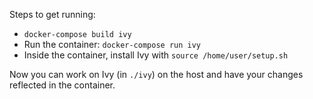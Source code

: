 Steps to get running:
- `docker-compose build ivy`
- Run the container: `docker-compose run ivy`
- Inside the container, install Ivy with `source /home/user/setup.sh`

Now you can work on Ivy (in `./ivy`) on the host and have your changes reflected in the container.

